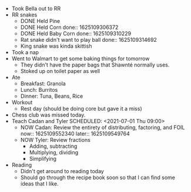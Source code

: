 - Took Bella out to RR
- RR snakes
	- DONE Held Pine
	- DONE Held Corn
	  done:: 1625109306372
	- DONE Held Baby Corn
	  done:: 1625109310229
	- Rat snake didn't want to play ball
	  done:: 1625109314692
	- King snake was kinda skittish
- Took a nap
- Went to Walmart to get some baking things for tomorrow
	- They didn't have the paper bags that Shawnté normally uses.
	- Stoked up on toilet paper as well
- Ate
	- Breakfast: Granola
	- Lunch: Burritos
	- Dinner: Tuna, Beans, Rice
- Workout
	- Rest day (should be doing core but gave it a miss)
- Chess club was missed today.
- Teach Cadan and Tyler 
  SCHEDULED: <2021-07-01 Thu 09:00>
	- NOW Cadan: Review the entirety of distributing, factoring, and FOIL
	  now:: 1625109552340
	  later:: 1625109549764
	- NOW Tyler: Review fractions
		- Adding, subtracting
		- Multiplying, dividing
		- Simplifying
- Reading
	- Didn't get around to reading today
	- Should go through the recipe book soon so that I can find some ideas that I like.